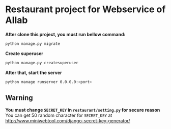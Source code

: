 # Restaurant project for Webservice of AIlab

**After clone this project, you must run bellow command:**
```bash
python manage.py migrate
```
**Create superuser**
```bash
python manage.py createsuperuser
```
**After that, start the server**
```bash
python manage runserver 0.0.0.0:<port>
```
## Warning
**You must change `SECRET_KEY` in `restaurant/setting.py` for secure reason**  
You can get 50 random character for `SECRET_KEY` at http://www.miniwebtool.com/django-secret-key-generator/